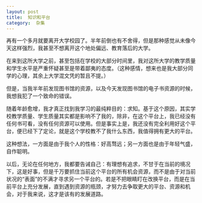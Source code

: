 ```yaml
---
layout: post
title:  知识和平台
category:  杂集
---
```

再有一个多月就要离开大学校园了。半年前倒也有不舍得，但是那种感觉从未像今天这样强烈，我甚至不想离开这个地处偏远、教育落后的大学。 
   
在来到这所大学之前，甚至包括在学校的大部分时间里，我对这所大学的教学质量和学生水平是严重怀疑甚至是带着鄙夷的态度。（这种感情，想来也是我大部分同学的心理，其余上大学混文凭的暂且不提。）  
                       
但是，当我半年前发现图书馆的资源，以及今天发现图书馆的电子书资源的时候，我想我犯了一个致命的错误。  
                                 
随着年龄愈增，我才真正找到我学习的最纯粹目的：求知。基于这个原因，其实学校教学质量、学生质量其实都是影响不了我的，除非，在这个平台上，我已经没有任何书可看，没有任何资源可以使用。但是事实上是，我还没有完全利用好这个平台，便已经下了定论，就是这个学校教不了我什么东西，我值得拥有更大的平台。    
                             
这种想法，一方面是由于我个人的性格：好高骛远；另一方面也是由于年轻气盛，自作聪明。   
      
以后，无论在任何地方，我都要告诫自己：有理想有追求，不甘于在当前的境况下，这是好事，但是千万要抓住当前这个平台的所有机会资源，而不是由于对当前状况的“表面”的不满才寻求另一个平台的。若是不把眼睛盯在改换平台，而是在当前平台上充分发展，直到遇到资源的瓶颈，才努力去争取更大的平台、资源和机会，对于我来说，这才是该有的发展道路。                  
	                 
